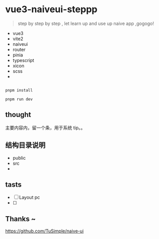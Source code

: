 # vue3-naiveui-steppp

> step by step by step , let learn up and use up naive app ,gogogo!

-   vue3
-   vite2
-   naiveui
-   router
-   pinia
-   typescript
-   xicon
-   scss
-

```

pnpm install

pnpm run dev

```

## thought

主要内容内，留一个条，用于系统 tip。。

## 结构目录说明

-   public
-   src
-

## tasts

-   [ ] Layout pc
-   [ ]

## Thanks ~

https://github.com/TuSimple/naive-ui
